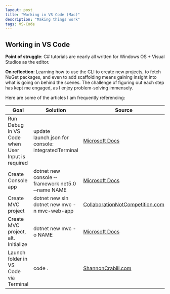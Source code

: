 ```yaml
---
layout: post
title: "Working in VS Code (Mac)"
description: "Making things work"
tags: VS-Code
---
```

## Working in VS Code

**Point of struggle**: C# tutorials are nearly all written for Windows OS + Visual Studios as the editor. 

**On reflection**: Learning how to use the CLI to create new projects, to fetch NuGet packages, and even to add scaffolding means gaining insight into what is going on behind the scenes. The challenge of figuring out each step has kept me engaged, as I enjoy problem-solving immensely. 

Here are some of the articles I am frequently referencing:

| Goal | Solution | Source |
|-------|--------|---------|
| Run Debug in VS Code when User Input is required | update launch.json for console: integratedTerminal | [Microsoft Docs](https://docs.microsoft.com/en-us/dotnet/core/tutorials/debugging-with-visual-studio-code?pivots=dotnet-6-0) |
| Create Console app | dotnet new console &#8208;&#8208;framework net5.0 &#8208;&#8208;name NAME| [Microsoft Docs](https://docs.microsoft.com/en-us/dotnet/core/tutorials/with-visual-studio-code?pivots=dotnet-6-0) |
| Create MVC project | dotnet new sln <br /> dotnet new mvc -n mvc-web-app | [CollaborationNotCompetition.com](https://www.collaborationnotcompetition.com/developing-mvc-application-with-vscode/) |
| Create MVC project, alt. Initialize | dotnet new mvc -o NAME | [Microsoft Docs](https://docs.microsoft.com/en-us/aspnet/core/tutorials/first-mvc-app/start-mvc?view=aspnetcore-3.1&tabs=visual-studio-code)|
| Launch folder in VS Code via Terminal | code . | [ShannonCrabill.com](https://shannoncrabill.com/blog/shell-command-open-directory-in-vscode/) |